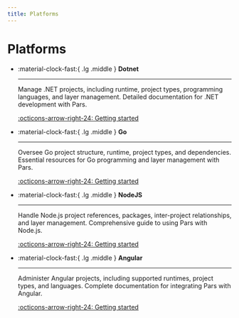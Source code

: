 ```yaml
---
title: Platforms
---
```


# Platforms

<div class="grid cards" markdown>

-   :material-clock-fast:{ .lg .middle } __Dotnet__

    ---

    Manage .NET projects, including runtime, project types, programming languages, and layer management. Detailed documentation for .NET development with Pars.

    [:octicons-arrow-right-24: Getting started](dotnet.md)

-   :material-clock-fast:{ .lg .middle } __Go__

    ---

    Oversee Go project structure, runtime, project types, and dependencies. Essential resources for Go programming and layer management with Pars.

    [:octicons-arrow-right-24: Getting started](go.md)

-   :material-clock-fast:{ .lg .middle } __NodeJS__

    ---

    Handle Node.js project references, packages, inter-project relationships, and layer management. Comprehensive guide to using Pars with Node.js.

    [:octicons-arrow-right-24: Getting started](nodejs.md)

-   :material-clock-fast:{ .lg .middle } __Angular__

    ---
    
    Administer Angular projects, including supported runtimes, project types, and languages. Complete documentation for integrating Pars with Angular.

    [:octicons-arrow-right-24: Getting started](angular.md)


</div>